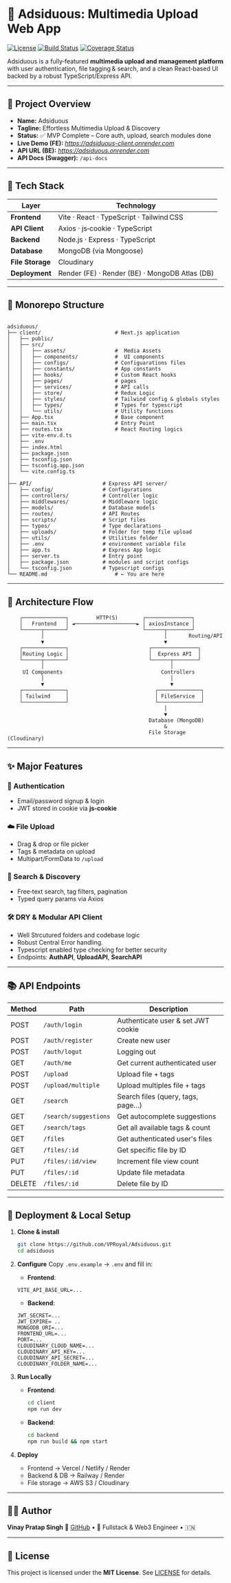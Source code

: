 # 📘 Adsiduous: Multimedia Upload Web App

[![License](https://img.shields.io/badge/license-MIT-blue.svg)](LICENSE) [![Build Status](https://img.shields.io/badge/build-passing-brightgreen.svg)](#) [![Coverage Status](https://img.shields.io/badge/coverage-90%25-green.svg)](#)

Adsiduous is a fully‑featured **multimedia upload and management platform** with user authentication, file tagging & search, and a clean React‑based UI backed by a robust TypeScript/Express API.

---

## 🚀 Project Overview

- **Name:** Adsiduous  
- **Tagline:** Effortless Multimedia Upload & Discovery  
- **Status:** ✅ MVP Complete – Core auth, upload, search modules done  
- **Live Demo (FE):** _https://adsiduous-client.onrender.com_
- **API URL (BE):** _https://adsiduous.onrender.com_  
- **API Docs (Swagger):** `/api-docs`

---

## 🔧 Tech Stack

| Layer         | Technology                                                     |
| ------------- | -------------------------------------------------------------- |
| **Frontend**  | Vite · React · TypeScript · Tailwind CSS                       |
| **API Client**| Axios · js‑cookie · TypeScript                                 |
| **Backend**   | Node.js · Express · TypeScript                                 |
| **Database**  | MongoDB (via Mongoose)                                         |
| **File Storage**| Cloudinary                                                  |
| **Deployment**| Render (FE) · Render (BE) · MongoDB Atlas (DB)                 |

---

## 📁 Monorepo Structure

```

adsiduous/
├── client/                        # Next.js application
│   ├── public/
│   ├── src/
│   │   ├── assets/                #  Media Assets
│   │   ├── components/            #  UI components
│   │   ├── configs/               # Configuarations files
│   │   ├── constants/             # App constants
│   │   ├── hooks/                 # Custom React hooks
│   │   ├── pages/                 # pages
│   │   ├── services/              # API calls
│   │   ├── store/                 # Redux Logic
│   │   ├── styles/                # Tailwind config & globals styles
│   │   ├── types/                 # Types for typescript
│   │   └── utils/                 # Utility functions
│   ├── App.tsx                    # Base component
│   ├── main.tsx                   # Entry Point
│   ├── routes.tsx                 # React Routing logics
│   ├── vite-env.d.ts
│   ├── .env
│   ├── index.html
│   ├── package.json
│   ├── tsconfig.json
│   ├── tsconfig.app.json
│   └── vite.config.ts
│
├── API/                       # Express API server/
│   ├── config/                # Configurations
│   ├── controllers/           # Controller logic
│   ├── middlewares/           # Middleware logic
│   ├── models/                # Database models
│   ├── routes/                # API Routes
│   ├── scripts/               # Script files
│   ├── types/                 # Type declarations 
│   ├── uploads/               # Folder for temp file upload
│   ├── utils/                 # Utilities folder
│   ├── .env                   # environment variable file
│   ├── app.ts                 # Express App logic
│   ├── server.ts              # Entry point
│   ├── package.json           # modules and script configs
│   └── tsconfig.json          # Typescript configs
└── README.md                      # ← You are here

````

---

## 🔄 Architecture Flow

```text
    ┌──────────────┐         HTTP(S)        ┌───────────────┐
    │   Frontend   │ ◄────────────────────► │ axiosInstance │
    └──────┬───────┘                        └──────┬────────┘
           │                                       │       Routing/API  
           ▼                                       ▼
    ┌──────────────┐                          ┌───────────────┐
    │Routing Logic │                          │  Express API  │
    └──────┬───────┘                          └──────┬────────┘
           │                                         │
     UI Components                                Controllers
           │                                         │
           ▼                                         ▼
    ┌──────────────┐                            ┌──────────────┐
    │ Tailwind     │                            │ FileService  │
    └──────────────┘                            └──────────────┘
                                                   │
                                                   ▼
                                              Database (MongoDB)
                                                   &
                                              File Storage (Cloudinary)
````

---

## ✨ Major Features

### 🔐 Authentication

* Email/password signup & login
* JWT stored in cookie via **js‑cookie**

### ☁️ File Upload

* Drag & drop or file picker
* Tags & metadata on upload
* Multipart/FormData to `/upload`

### 🔎 Search & Discovery

* Free‑text search, tag filters, pagination
* Typed query params via Axios

### 🛠 DRY & Modular API Client

* Well Strcutured folders and codebase logic
* Robust Central Error handling.
* Typescript enabled type checking for better security
* Endpoints: **AuthAPI**, **UploadAPI**, **SearchAPI**

---

## 📚 API Endpoints

| Method | Path                      | Description                        |
| ------ | ------------------------- | ---------------------------------- |
| POST   | `/auth/login`             | Authenticate user & set JWT cookie |
| POST   | `/auth/register`          | Create new user                    |
| POST   | `/auth/logut`             | Logging out                        |
| GET    | `/auth/me`                | Get current authenticated user     |
| POST   | `/upload`                 | Upload file + tags                 |
| POST   | `/upload/multiple`        | Upload multiples file + tags       |
| GET    | `/search`                 | Search files (query, tags, page…)  |
| GET    | `/search/suggestions`     | Get autocomplete suggestions       |
| GET    | `/search/tags`            | Get all available tags & count     |
| GET    | `/files`                  | Get authenticated user's files     |
| GET    | `/files/:id`              | Get specific file by ID            |
| PUT    | `/files/:id/view`         | Increment file view count          |
| PUT    | `/files/:id`              | Update file metadata               |
| DELETE | `/files/:id`              | Delete file by ID                  |

---

## 🔗 Deployment & Local Setup

1. **Clone & install**

   ```bash
   git clone https://github.com/VPRoyal/Adsiduous.git
   cd adsiduous
   ```

2. **Configure**
   Copy `.env.example` → `.env` and fill in:
   * **Frontend**:
   ```
   VITE_API_BASE_URL=...
   ```
   * **Backend**:
   ```
   JWT_SECRET=...
   JWT_EXPIRE= ..
   MONGODB_URI=...
   FRONTEND_URL=...
   PORT=...
   CLOUDINARY_CLOUD_NAME=...
   CLOUDINARY_API_KEY=...
   CLOUDINARY_API_SECRET=...
   CLOUDINARY_FOLDER_NAME=...
   ```

3. **Run Locally**

   * **Frontend**:

     ```bash
     cd client
     npm run dev
     ```
   * **Backend**:

     ```bash
     cd backend
     npm run build && npm start
     ```

4. **Deploy**

   * Frontend → Vercel / Netlify / Render
   * Backend & DB → Railway / Render
   * File storage → AWS S3 / Cloudinary

---

## 👨‍💻 Author

**Vinay Pratap Singh**
🔗 [GitHub](https://github.com/VPRoyal) • 💼 Fullstack & Web3 Engineer • 🇮🇳

---

## 📄 License

This project is licensed under the **MIT License**. See [LICENSE](LICENSE) for details.
